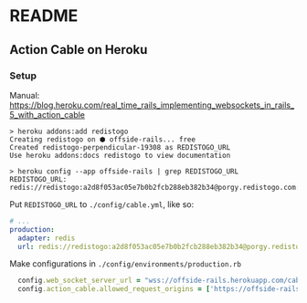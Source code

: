 # README

## Action Cable on Heroku 

### Setup

Manual: https://blog.heroku.com/real_time_rails_implementing_websockets_in_rails_5_with_action_cable

```shell
> heroku addons:add redistogo
Creating redistogo on ⬢ offside-rails... free
Created redistogo-perpendicular-19308 as REDISTOGO_URL
Use heroku addons:docs redistogo to view documentation

> heroku config --app offside-rails | grep REDISTOGO_URL
REDISTOGO_URL:            redis://redistogo:a2d8f053ac05e7b0b2fcb288eb382b34@porgy.redistogo.com:9379/
```

Put `REDISTOGO_URL` to `./config/cable.yml`, like so:

```yml
# ...
production:
  adapter: redis
  url: redis://redistogo:a2d8f053ac05e7b0b2fcb288eb382b34@porgy.redistogo.com:9379/
```

Make configurations in `./config/environments/production.rb`

```ruby
  config.web_socket_server_url = "wss://offside-rails.herokuapp.com/cable"
  config.action_cable.allowed_request_origins = ['https://offside-rails.herokuapp.com', 'http://offside-rails.herokuapp.com']
```
